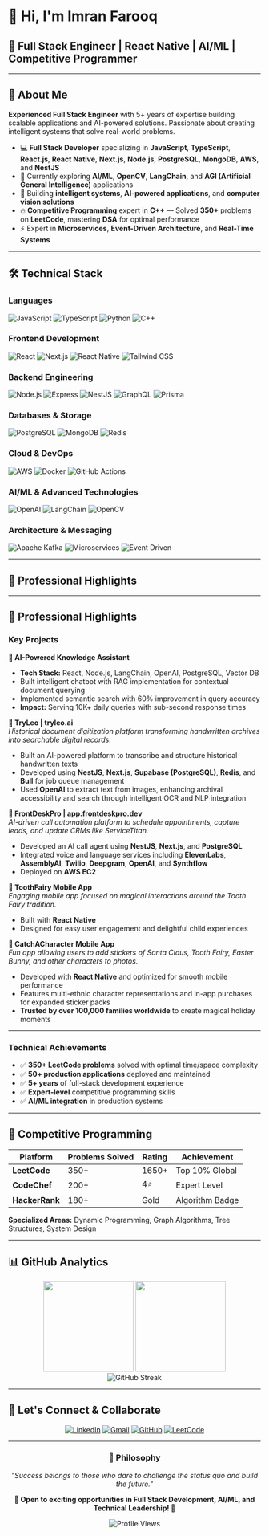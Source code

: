 # 👋 Hi, I'm **Imran Farooq**

## 🚀 Full Stack Engineer | React Native | AI/ML | Competitive Programmer

---

## 🌟 About Me

**Experienced Full Stack Engineer** with 5+ years of expertise building scalable applications and AI-powered solutions. Passionate about creating intelligent systems that solve real-world problems.

- 💻 **Full Stack Developer** specializing in **JavaScript**, **TypeScript**, **React.js**, **React Native**, **Next.js**, **Node.js**, **PostgreSQL**, **MongoDB**, **AWS**, and **NestJS**
- 🤖 Currently exploring **AI/ML**, **OpenCV**, **LangChain**, and **AGI (Artificial General Intelligence)** applications
- 🧠 Building **intelligent systems**, **AI-powered applications**, and **computer vision solutions**
- 🔥 **Competitive Programming** expert in **C++** — Solved **350+** problems on **LeetCode**, mastering **DSA** for optimal performance
- ⚡ Expert in **Microservices**, **Event-Driven Architecture**, and **Real-Time Systems**

---

## 🛠️ Technical Stack

### Languages
![JavaScript](https://img.shields.io/badge/JavaScript-F7DF1E?style=for-the-badge&logo=javascript&logoColor=black)
![TypeScript](https://img.shields.io/badge/TypeScript-3178C6?style=for-the-badge&logo=typescript&logoColor=white)
![Python](https://img.shields.io/badge/Python-3776AB?style=for-the-badge&logo=python&logoColor=white)
![C++](https://img.shields.io/badge/C%2B%2B-00599C?style=for-the-badge&logo=c%2B%2B&logoColor=white)

### Frontend Development
![React](https://img.shields.io/badge/React-61DAFB?style=for-the-badge&logo=react&logoColor=black)
![Next.js](https://img.shields.io/badge/Next.js-000000?style=for-the-badge&logo=nextdotjs&logoColor=white)
![React Native](https://img.shields.io/badge/React_Native-61DAFB?style=for-the-badge&logo=react&logoColor=black)
![Tailwind CSS](https://img.shields.io/badge/Tailwind_CSS-06B6D4?style=for-the-badge&logo=tailwind-css&logoColor=white)

### Backend Engineering
![Node.js](https://img.shields.io/badge/Node.js-339933?style=for-the-badge&logo=nodedotjs&logoColor=white)
![Express](https://img.shields.io/badge/Express.js-000000?style=for-the-badge&logo=express&logoColor=white)
![NestJS](https://img.shields.io/badge/NestJS-E0234E?style=for-the-badge&logo=nestjs&logoColor=white)
![GraphQL](https://img.shields.io/badge/GraphQL-E10098?style=for-the-badge&logo=graphql&logoColor=white)
![Prisma](https://img.shields.io/badge/Prisma-2D3748?style=for-the-badge&logo=prisma&logoColor=white)

### Databases & Storage
![PostgreSQL](https://img.shields.io/badge/PostgreSQL-336791?style=for-the-badge&logo=postgresql&logoColor=white)
![MongoDB](https://img.shields.io/badge/MongoDB-47A248?style=for-the-badge&logo=mongodb&logoColor=white)
![Redis](https://img.shields.io/badge/Redis-DC382D?style=for-the-badge&logo=redis&logoColor=white)

### Cloud & DevOps
![AWS](https://img.shields.io/badge/AWS-232F3E?style=for-the-badge&logo=amazonaws&logoColor=white)
![Docker](https://img.shields.io/badge/Docker-2496ED?style=for-the-badge&logo=docker&logoColor=white)
![GitHub Actions](https://img.shields.io/badge/GitHub_Actions-2088FF?style=for-the-badge&logo=github-actions&logoColor=white)

### AI/ML & Advanced Technologies
![OpenAI](https://img.shields.io/badge/OpenAI-412991?style=for-the-badge&logo=openai&logoColor=white)
![LangChain](https://img.shields.io/badge/LangChain-1C3C3C?style=for-the-badge&logo=langchain&logoColor=white)
![OpenCV](https://img.shields.io/badge/OpenCV-27338e?style=for-the-badge&logo=OpenCV&logoColor=white)

### Architecture & Messaging
![Apache Kafka](https://img.shields.io/badge/Apache_Kafka-231F20?style=for-the-badge&logo=apache-kafka&logoColor=white)
![Microservices](https://img.shields.io/badge/Microservices-FF6B6B?style=for-the-badge&logo=microgenetics&logoColor=white)
![Event Driven](https://img.shields.io/badge/Event_Driven-4ECDC4?style=for-the-badge&logo=eventstore&logoColor=white)

---

## 🚀 Professional Highlights

---

## 🚀 Professional Highlights

### Key Projects

**🤖 AI-Powered Knowledge Assistant**
- **Tech Stack:** React, Node.js, LangChain, OpenAI, PostgreSQL, Vector DB
- Built intelligent chatbot with RAG implementation for contextual document querying
- Implemented semantic search with 60% improvement in query accuracy
- **Impact:** Serving 10K+ daily queries with sub-second response times

**🔹 TryLeo | tryleo.ai**  
*Historical document digitization platform transforming handwritten archives into searchable digital records.*  
- Built an AI-powered platform to transcribe and structure historical handwritten texts  
- Developed using **NestJS**, **Next.js**, **Supabase (PostgreSQL)**, **Redis**, and **Bull** for job queue management  
- Used **OpenAI** to extract text from images, enhancing archival accessibility and search through intelligent OCR and NLP integration  

**🔹 FrontDeskPro | app.frontdeskpro.dev**  
*AI-driven call automation platform to schedule appointments, capture leads, and update CRMs like ServiceTitan.*  
- Developed an AI call agent using **NestJS**, **Next.js**, and **PostgreSQL**  
- Integrated voice and language services including **ElevenLabs**, **AssemblyAI**, **Twilio**, **Deepgram**, **OpenAI**, and **Synthflow**  
- Deployed on **AWS EC2**  

**📱 ToothFairy Mobile App**  
*Engaging mobile app focused on magical interactions around the Tooth Fairy tradition.*  
- Built with **React Native**  
- Designed for easy user engagement and delightful child experiences  

**📸 CatchACharacter Mobile App**  
*Fun app allowing users to add stickers of Santa Claus, Tooth Fairy, Easter Bunny, and other characters to photos.*  
- Developed with **React Native** and optimized for smooth mobile performance  
- Features multi-ethnic character representations and in-app purchases for expanded sticker packs  
- **Trusted by over 100,000 families worldwide** to create magical holiday moments  
---



### Technical Achievements
- ✅ **350+ LeetCode problems** solved with optimal time/space complexity
- ✅ **50+ production applications** deployed and maintained
- ✅ **5+ years** of full-stack development experience
- ✅ **Expert-level** competitive programming skills
- ✅ **AI/ML integration** in production systems

---

## 🎯 Competitive Programming

| Platform | Problems Solved | Rating | Achievement |
|----------|----------------|--------|-------------|
| **LeetCode** | 350+ | 1650+ | Top 10% Global |
| **CodeChef** | 200+ | 4⭐ | Expert Level |
| **HackerRank** | 180+ | Gold | Algorithm Badge |

**Specialized Areas:** Dynamic Programming, Graph Algorithms, Tree Structures, System Design

---

## 📊 GitHub Analytics

<div align="center">
  <img height="180em" src="https://github-readme-stats.vercel.app/api?username=imranf620&show_icons=true&theme=tokyonight&include_all_commits=true&count_private=true"/>
  <img height="180em" src="https://github-readme-stats.vercel.app/api/top-langs/?username=imranf620&layout=compact&langs_count=8&theme=tokyonight"/>
</div>

<div align="center">
  <img src="https://github-readme-streak-stats.herokuapp.com/?user=imranf620&theme=tokyonight" alt="GitHub Streak"/>
</div>

---

## 🤝 Let's Connect & Collaborate

<div align="center">

[![LinkedIn](https://img.shields.io/badge/LinkedIn-0077B5?style=for-the-badge&logo=linkedin&logoColor=white)](https://www.linkedin.com/in/imranfarooqqaisrani)
[![Gmail](https://img.shields.io/badge/Gmail-D14836?style=for-the-badge&logo=gmail&logoColor=white)](mailto:imranf620@gmail.com)
[![GitHub](https://img.shields.io/badge/GitHub-100000?style=for-the-badge&logo=github&logoColor=white)](https://github.com/imranf620)
[![LeetCode](https://img.shields.io/badge/LeetCode-FFA116?style=for-the-badge&logo=leetcode&logoColor=black)](https://leetcode.com/imranf620)

</div>

---

<div align="center">

### 💫 Philosophy

*"Success belongs to those who dare to challenge the status quo and build the future."*

**🌟 Open to exciting opportunities in Full Stack Development, AI/ML, and Technical Leadership! 🌟**

![Profile Views](https://komarev.com/ghpvc/?username=imranf620&color=blueviolet&style=flat-square&label=Profile+Views)

</div>
